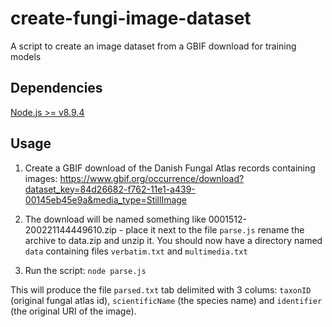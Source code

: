 # create-fungi-image-dataset
A script to create an image dataset from a GBIF download for training models

## Dependencies
[Node.js >= v8.9.4](https://nodejs.org/en/)

## Usage

1. Create a GBIF download of the Danish Fungal Atlas records containing images: https://www.gbif.org/occurrence/download?dataset_key=84d26682-f762-11e1-a439-00145eb45e9a&media_type=StillImage

2. The download will be named something like 0001512-200221144449610.zip - place it next to the file `parse.js` rename the archive to data.zip and unzip it. You should now have a directory named `data` containing files `verbatim.txt` and `multimedia.txt`

3. Run the script: `node parse.js`

This will produce the file `parsed.txt` tab delimited with 3 colums: `taxonID` (original fungal atlas id), `scientificName` (the species name) and `identifier` (the original URI of the image).
